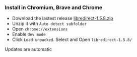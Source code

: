 ### Install in Chromium, Brave and Chrome
- Download the lastest release [libredirect-1.5.8.zip](https://github.com/libredirect/libredirect/archive/v1.5.8.zip)
- Unzip it with `Auto detect subfolder`
- Open `chrome://extensions`
- Enable `dev mode`
- Click `Load unpacked`. Select and Open `libredirect-1.5.8/`

Updates are automatic
